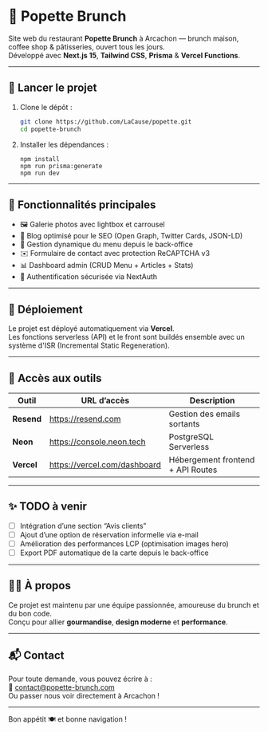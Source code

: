 # 🍳 Popette Brunch

Site web du restaurant **Popette Brunch** à Arcachon — brunch maison, coffee shop & pâtisseries, ouvert tous les jours.  
Développé avec **Next.js 15**, **Tailwind CSS**, **Prisma** & **Vercel Functions**.

---

## 🚀 Lancer le projet

1. Clone le dépôt :
   ```bash
   git clone https://github.com/LaCause/popette.git
   cd popette-brunch
   ```
2. Installer les dépendances :

   ```
   npm install
   npm run prisma:generate
   npm run dev
   ```

---

## 🧪 Fonctionnalités principales

- 🖼 Galerie photos avec lightbox et carrousel
- 📜 Blog optimisé pour le SEO (Open Graph, Twitter Cards, JSON-LD)
- 🍳 Gestion dynamique du menu depuis le back-office
- ✉️ Formulaire de contact avec protection ReCAPTCHA v3
- 📊 Dashboard admin (CRUD Menu + Articles + Stats)
- 🔐 Authentification sécurisée via NextAuth

---

## 🚀 Déploiement

Le projet est déployé automatiquement via **Vercel**.  
Les fonctions serverless (API) et le front sont buildés ensemble avec un système d'ISR (Incremental Static Regeneration).

---

## 🔑 Accès aux outils

| Outil      | URL d’accès                  | Description                       |
| ---------- | ---------------------------- | --------------------------------- |
| **Resend** | https://resend.com           | Gestion des emails sortants       |
| **Neon**   | https://console.neon.tech    | PostgreSQL Serverless             |
| **Vercel** | https://vercel.com/dashboard | Hébergement frontend + API Routes |

---

## ✨ TODO à venir

- [ ] Intégration d’une section “Avis clients”
- [ ] Ajout d’une option de réservation informelle via e-mail
- [ ] Amélioration des performances LCP (optimisation images hero)
- [ ] Export PDF automatique de la carte depuis le back-office

---

## 👨‍🍳 À propos

Ce projet est maintenu par une équipe passionnée, amoureuse du brunch et du bon code.  
Conçu pour allier **gourmandise**, **design moderne** et **performance**.

---

## 📬 Contact

Pour toute demande, vous pouvez écrire à :  
📧 contact@popette-brunch.com  
Ou passer nous voir directement à Arcachon !

---

Bon appétit 🍽️ et bonne navigation !
